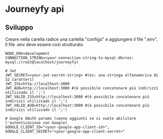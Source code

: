 # Journeyfy api

## Sviluppo
Creare nella carella radice una cartella "configs" e aggiungere il file ".env".  
Il file .env deve essere così strutturato
```
NODE_ENV=development
CONNECTION_STRING=<your-connection-string-to-mysql-db>(es: mysql://root@localhost/journeyfy)

# Jwt
JWT_SECRET=<your-jwt-secret-string> #(es: una stringa alfanumerica di 32 caratteri)
JWT_ISS=http://localhost:3000
JWT_AUD=http://localhost:3000 #(è possibile concatenare più indirizzi utilizzado il ';')
JWT_VALID_ISS=http://localhost:3000 #(è possibile concatenare più indirizzi utilizzado il ';')
JWT_VALID_AUD=http://localhost:3000 #(è possibile concatenare più indirizzi utilizzado il ';')

# Google OAuth params (vanno aggiunti se si vuole abilitare l'autenticazione con Google)
GOOGLE_CLIENT_ID="<your-google-app-client-id>",
GOOGLE_CLIENT_SECRET="<your-google-app-client-secret>"
```
